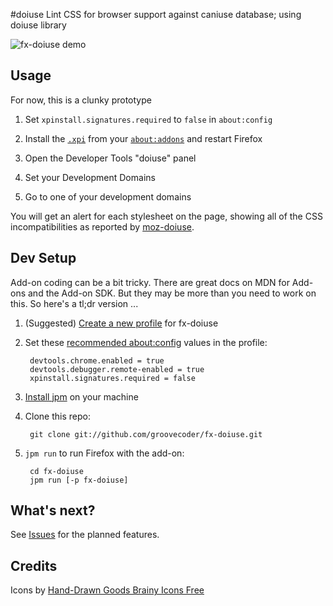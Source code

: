 #doiuse
Lint CSS for browser support against caniuse database; using doiuse library

![fx-doiuse
demo](https://raw.github.com/groovecoder/fx-doiuse/doiuse.com/demo.gif)

## Usage
For now, this is a clunky prototype

1. Set `xpinstall.signatures.required` to `false` in `about:config`

2. Install the
   [`.xpi`](https://raw.github.com/groovecoder/fx-doiuse/doiuse.com/@fx-doiuse-0.0.1.xpi) from your [`about:addons`](about:addons)
   and restart Firefox

3. Open the Developer Tools "doiuse" panel

4. Set your Development Domains

5. Go to one of your development domains

You will get an alert for each stylesheet on the page, showing all of the CSS
incompatibilities as reported by [moz-doiuse](https://moz-doiuse.herokuapp.com).

## Dev Setup
Add-on coding can be a bit tricky. There are great docs on MDN for Add-ons and
the Add-on SDK. But they may be more than you need to work on this. So here's a
tl;dr version ...

1. (Suggested) [Create a new profile](https://support.mozilla.org/kb/profile-manager-create-and-remove-firefox-profiles) for fx-doiuse

2. Set these [recommended about:config](https://developer.mozilla.org/en-US/Add-ons/Setting_up_extension_development_environment#Recommended_development_preferences) values in the profile:

        devtools.chrome.enabled = true
        devtools.debugger.remote-enabled = true
        xpinstall.signatures.required = false

3. [Install jpm](https://developer.mozilla.org/en-US/Add-ons/SDK/Tools/jpm#Installation) on your machine

4. Clone this repo:

        git clone git://github.com/groovecoder/fx-doiuse.git

5. `jpm run` to run Firefox with the add-on:

        cd fx-doiuse
        jpm run [-p fx-doiuse]

## What's next?

See [Issues](https://github.com/groovecoder/fx-doiuse/issues) for the planned features.

## Credits

Icons by [Hand-Drawn Goods Brainy Icons
Free](http://handdrawngoods.com/store/brainy-icons-free/)
